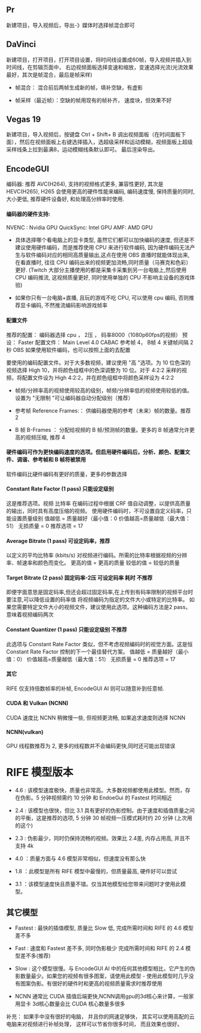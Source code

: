 


## Pr

新建项目，导入视频后，导出-》媒体时选择帧混合即可


## DaVinci

新建项目，打开项目，打开项目设置，将时间线设置成60帧，导入视频并插入到时间线，在剪辑页面中， 右边视频面板选择变速和缩放，变速选择光流(光流效果最好，其次是帧混合，最后是帧采样)

- 帧混合： 混合前后两帧生成新的帧，填补空缺，有虚影

- 帧采样（最近帧）：空缺的帧用现有的帧补齐， 速度块，但效果不好




## Vegas 19

新建项目，导入视频后，按键盘 Ctrl + Shift+ B 调出视频面板（在时间面板下面），然后在视频面板上右键选择插入，选超级采样和运动模糊，视频面板上超级采样线条上拉到最满8，运动模糊线条默认即可。 最后渲染导出。



## EncodeGUI

编码器: 推荐 AVC(H264), 支持的视频格式更多, 兼容性更好,  其次是 HEVC(H265), H265 会使用更高的硬件性能来编码, 编码速度慢, 保持质量的同时,大小更低, 推荐硬件设备好, 和处理高分辨率时使用.


#### 编码器的硬件支持:

NVENC : Nvidia GPU
QuickSync: Intel GPU
AMF:  AMD GPU
- 具体选择哪个看电脑上的显卡类型, 虽然它们都可以加快编码的速度, 但还是不建议使用硬件编码，而是推荐使用 CPU 来进行软件编码, 因为硬件编码无法产生与软件编码对应的相同高质量输出,这点在使用 OBS 直播时就能体现出来, 在看直播时, 往往 CPU 编码出来的视频更加流畅,同时质量（马赛克和色彩）更好. (Twitch 大部分主播使用的都是采集卡采集到另一台电脑上,然后使用 CPU 编码推流, 这视频质量更好, 同时使用单独的 CPU 不影响主设备的游戏体验)

- 如果你只有一台电脑+直播, 且玩的游戏不吃 CPU, 可以使用 cpu 编码, 否则推荐显卡编码, 不然推流编码影响游戏帧率


#### 配置文件

推荐的配置：
编码器选择 cpu ， 2压 ， 码率8000（1080p60fps的视频）  预设： Faster
配置文件： Main  Level 4.0  CABAC
参考帧 4，   B帧 4
关键帧间隔 2 秒
OBS 如果使用软件编码，也可以按照上面的去配置


要使用的编码配置文件。对于大多数视频，建议使用 "高 "选项。为 10 位色深的视频选择 High 10，并将颜色组框中的色深调整为 10 位。对于 4:2:2 采样的视频，将配置文件设为 High 4:2:2，并在颜色组框中将颜色采样设为 4:2:2

- 帧频/分辨率高的视频使用较高的级别，帧频/分辨率低的视频使用较低的值。设置为 "无限制 "可让编码器自动分配级别（推荐）

- 参考帧 Reference Frames:：
供编码器使用的参考（未来）帧的数量。推荐 2

- B 帧 B-Frames ：
分配给视频的 B 帧/预测帧的数量。更多的 B 帧通常允许更高的视频压缩, 推荐 4


#### 硬件编码可作为更快编码速度的选项。但启用硬件编码后，分析、颜色、配置文件、调谐、参考帧和 B 帧将被禁用

软件编码比硬件编码有更好的质量，更多的参数选择


#### Constant Rate Factor (1 pass) 只能设定级别

这是推荐选项。视频 比特率 在编码过程中根据 CRF 值自动调整，以提供高质量的输出，同时具有高度压缩的视频。
使用硬件编码时，不可设置自定义码率，只能设置质量级别
值越低 = 质量越好（最小值：0
价值越高=质量越低（最大值：51）
无损质量 = 0
推荐选项 = 17


#### Average Bitrate (1 pass)  可设定码率，推荐

以定义的平均比特率 (kbits/s) 对视频进行编码。所需的比特率根据视频的分辨率、帧速率和颜色而变化。
更高的值 = 更高的质量
较低的值 = 较低的质量


#### Target Bitrate (2 pass) 固定码率-2压 可设定码率  耗时 不推荐

即便字面意思是固定码率,但还会超过固定码率,在上传到有码率限制的视频平台时要注意,可以降低设置的码率值
将视频编码为指定的文件大小或特定的比特率。
如果您需要特定文件大小的视频文件，建议使用此选项。这种编码方法是2 pass，意味着视频编码两次


#### Constant Quantizer (1 pass) 只能设定级别  不推荐

此选项与 Constant Rate Factor 类似，但不考虑视频编码时的视觉方面。这是恒Constant Rate Factor 控制的下一个最佳替代方案。
值越低 = 质量越好（最小值：0）
价值越高=质量越低（最大值：51）
无损质量 = 0
推荐选项 = 17

#### 其它

RIFE 仅支持倍数帧率的补帧,  EncodeGUI AI 则可以随意补到任意帧.

#### CUDA 和 Vulkan (NCNN) 

CUDA 速度比 NCNN 稍微慢一些, 但视频更流畅,  如果追求速度则选择 NCNN

#### NCNN(vulkan)

GPU 线程数推荐为 2, 更多的线程数并不会编码更快,同时还可能出现错误

# RIFE 模型版本

- 4.6 : 该模型速度极快，质量也非常高。大多数视频都使用此模型。然而，存在伪影。5 分钟视频需约 10 分钟  和 EndoeGui 的 Fastest 时间相近
- 2.4 : 该模型也很快，但比 3.1 具有更好的伪影控制。由于速度和插值质量之间的平衡，这是推荐的选项,  5 分钟 30 帧视频一压模式耗时约 20 分钟 (上次用的这个)

- 2.3 : 伪影最少，同时仍保持流畅的视频。效果比 2.4差, 内存占用高, 并且不支持 4k
- 4.0 ：质量方面与 4.6 模型非常相似，但速度没有那么快
- 1.8 ：此模型是所有 RIFE 模型中最慢的，但质量最高, 硬件好可以尝试
- 3.1 ：该模型速度快且质量不错。仅当其他模型给您带来问题时才使用此模型。

## 其它模型

- Fastest : 最快的插值模型, 质量比 Slow 低,  完成所需时间和 RIFE 的 4.6 模型差不多
- Fast : 速度和 Fastest 差不多, 同时伪影极少  完成所需时间和 RIFE 的 2.4 模型差不多(推荐)

- Slow : 这个模型很慢。与 EncodeGUI AI 中的任何其他模型相比，它产生的伪影数量最少。如果您的视频有很多图案，请使用此模型 - 使用此模型时几乎没有图案伪影。有很好的硬件时和更高的视频质量需求时推荐使用

- NCNN 通常比 CUDA 插值后端更快,NCNN调用gpu的3d核心来计算，一般家用显卡 3d核心数量会比 CUDA 核心数量多很多


补充： 如果手中没有很好的电脑， 并且你的网速足够快， 其实可以使用高配的云电脑来对视频进行补帧处理， 这样可以节省你很多时间， 而且效果也很好。



